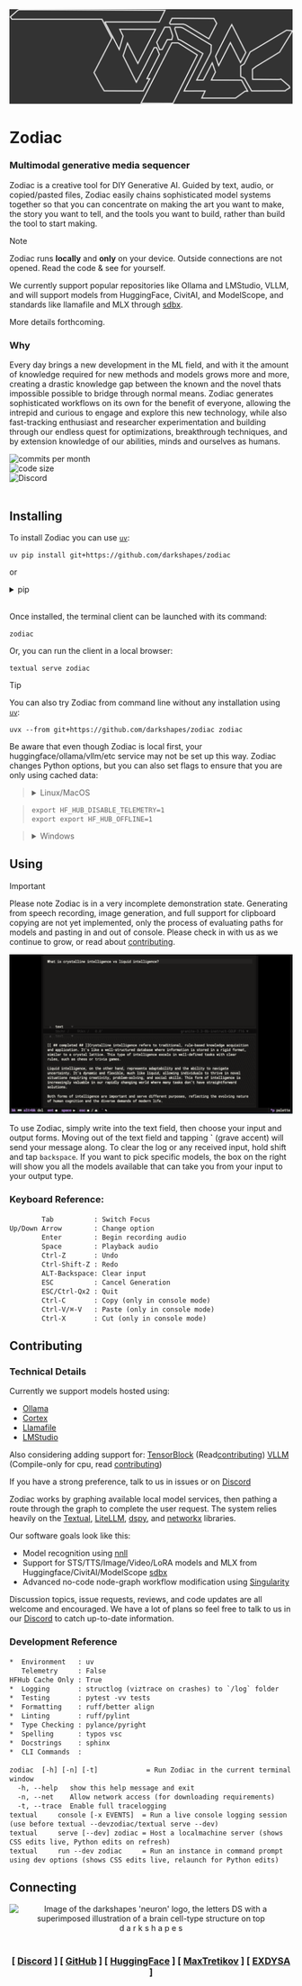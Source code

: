 
<picture>
  <source media="(prefers-color-scheme: dark)" srcset="img_src/zodiac_dark_stealth.png">
  <source media="(prefers-color-scheme: light)" srcset="img_src/zodiac_light_stealth.png">
  <img alt="Futuristic, slanted wireframe block type spelling the word 'ZODIAC' using overlapping and interweaving shapes and triangles for the 'O' and 'A'." src="img_src/zodiac_dark_bg.png">
</picture>

# Zodiac

### Multimodal generative media sequencer

Zodiac is a creative tool for DIY Generative AI. Guided by text, audio, or copied/pasted files, Zodiac easily chains sophisticated model systems together so that you can concentrate on making the art you want to make, the story you want to tell, and the tools you want to build, rather than build the tool to start making.

> [!NOTE]
> Zodiac runs **locally** and **only** on your device. Outside connections are not opened. Read the code & see for yourself.

We currently support popular repositories like Ollama and LMStudio, VLLM, and will support models from HuggingFace, CivitAI, and ModelScope, and standards like llamafile and MLX through [sdbx](https://github.com/darkshapes/sdbx).

More details forthcoming.
### Why

Every day brings a new development in the ML field, and with it the amount of knowledge required for new methods and models grows more and more, creating a drastic knowledge gap between the known and the novel thats impossible possible to bridge through normal means. Zodiac generates sophisticated workflows on its own for the benefit of everyone, allowing the intrepid and curious to engage and explore this new technology, while also fast-tracking enthusiast and researcher experimentation and building through our endless quest for optimizations, breakthrough techniques, and by extension knowledge of our abilities, minds and ourselves as humans.




![commits per month](https://img.shields.io/github/commit-activity/m/darkshapes/zodiac?color=indigo)<br>
![code size](https://img.shields.io/github/languages/code-size/darkshapes/zodiac?color=navy)<br>
![Discord](https://img.shields.io/discord/1266757128249675867?color=black)<br><br>

## Installing

To install Zodiac you can use [`uv`](https://github.com/astral-sh/uv#installation):

```
uv pip install git+https://github.com/darkshapes/zodiac
```
or
<details ><summary>pip </summary>

> **1** : clone repo
>
> ```
> git clone https://github.com/darkshapes/zodiac.git
> ```

> **2** : Make a virtual environment
> ```
> python -m venv .venv
> ```

> **3** : Activate environment
> <details ><summary>Windows</summary>
>
> **(powershell):**
> ```
> Set-ExecutionPolicy Bypass -Scope Process -Force; .venv\Scripts\Activate.ps1
>
> ```
>
> **(cmd):**
> ```
> .venv\Scripts\activate.bat
> ```
>
> </details><br>
>
> <details ><summary>Linux/MacOS</summary>
>
> ```
> source .venv/bin/activate
> ```
>
>  </details>
<br>

> **4** : Install
> ```
> pip install zodiac
> ```

</details><br>


Once installed, the terminal client can be launched with its command:
```
zodiac
```

Or, you can run the client in a local browser:
```
textual serve zodiac
```

> [!TIP]
> You can also try Zodiac from command line without any installation using [`uv`](https://github.com/astral-sh/uv#installation):
> ```
> uvx --from git+https://github.com/darkshapes/zodiac zodiac
> ```

Be aware that even though Zodiac is local first, your huggingface/ollama/vllm/etc service may not be set up this way. Zodiac changes Python options, but you can also set flags to ensure that you are only using cached data:

> <details ><summary>Linux/MacOS</summary>

> ```
> export HF_HUB_DISABLE_TELEMETRY=1
> export export HF_HUB_OFFLINE=1
> ```
>  </details>

> <details ><summary>Windows</summary>
>
> ```
> set HF_HUB_DISABLE_TELEMETRY=1
> set export HF_HUB_OFFLINE=1
> ```
>  </details>

## Using

> [!IMPORTANT]
> Please note Zodiac is in a very incomplete demonstration state. Generating from speech recording, image generation, and full support for clipboard copying are not yet implemented, only the process of evaluating paths for models and pasting in and out of console. Please check in with us as we continue to grow, or read about <A href="#contributing">contributing</a>.

<img alt="A screenshot of two grey text fields. At the top, someone has entered 'What is crystalline intelligence vs liquid intelligence?' The bottom shows a reply stating 'Crystalline intelligence refers to traditional, rule-based knowledge acquisition and application. It's like a well-structured database where information is stored in a rigid format, similar to a crystal lattice. This type of intelligence excels in well-defined tasks with clear rules, such as chess or trivia games.
Liquid intelligence, on the other hand, represents adaptability and the ability to navigate uncertainty. It's dynamic and flexible, much like liquid, allowing individuals to thrive in novel situations requiring creativity, problem-solving, and social skills. This form of intelligence is increasingly valuable in our rapidly changing world where many tasks don't have straightforward solutions. Both forms of intelligence are important and serve different purposes, reflecting the evolving nature of human cognition and the diverse demands of modern life.'" src="img_src/screenshot.png">

To use Zodiac, simply write into the text field, then choose your input and output forms. Moving out of the text field and tapping **\`** (grave accent) will send your message along. To clear the log or any received input, hold shift and tap `backspace`. If you want to pick specific models, the box on the right will show you all the models available that can take you from your input to your output type.

### Keyboard Reference:
```
        Tab          : Switch Focus
Up/Down Arrow        : Change option
        Enter        : Begin recording audio
        Space        : Playback audio
        Ctrl-Z       : Undo
        Ctrl-Shift-Z : Redo
        ALT-Backspace: Clear input
        ESC          : Cancel Generation
        ESC/Ctrl-Qx2 : Quit
        Ctrl-C       : Copy (only in console mode)
        Ctrl-V/⌘-V   : Paste (only in console mode)
        Ctrl-X       : Cut (only in console mode)
```

## Contributing

### Technical Details

Currently we support models hosted using:
- [Ollama](https://ollama.com/)
- [Cortex](http://cortex.so)
- [Llamafile](http://github.com/Mozilla-Ocho/llamafile)
- [LMStudio](http://lmstudio.ai/)

Also considering adding support for:
[TensorBlock](https://github.com/TensorBlock/TensorBlock-Studio) (Read<A href="#contributing">contributing</a>)
[VLLM](https://github.com/vllm-project/vllm) (Compile-only for cpu, read <A href="#contributing">contributing</a>)

If you have a strong preference, talk to us in issues or on <A href="discord.gg/RYaJw9mPPe">Discord</a>

Zodiac works by graphing available local model services, then pathing a route through the graph to complete the user request. The system relies heavily on the [Textual](https://github.com/Textualize/textual), [LiteLLM](https://github.com/BerriAI/litellm), [dspy](https://github.com/stanfordnlp/dspy), and [networkx](https://github.com/networkx/networkx) libraries.

Our software goals look like this:

- Model recognition using <a href="https://github.com/darkshapes/nnll">nnll</a>
- Support for STS/TTS/Image/Video/LoRA models and MLX from Huggingface/CivitAI/ModelScope <a href="https://github.com/darkshapes/sdbx">sdbx</a>
- Advanced no-code node-graph workflow modification using <a href="https://github.com/darkshapes/singularity">Singularity</a>

Discussion topics, issue requests, reviews, and code updates are all welcome and encouraged. We have a lot of plans so feel free to talk to us in our <A href="discord.gg/RYaJw9mPPe">Discord</a> to catch up-to-date information.

### Development Reference
```
*  Environment   : uv
   Telemetry     : False
HFHub Cache Only : True
*  Logging       : structlog (viztrace on crashes) to `/log` folder
*  Testing       : pytest -vv tests
*  Formatting    : ruff/better align
*  Linting       : ruff/pylint
*  Type Checking : pylance/pyright
*  Spelling      : typos vsc
*  Docstrings    : sphinx
*  CLI Commands  :

zodiac  [-h] [-n] [-t]            = Run Zodiac in the current terminal window
  -h, --help   show this help message and exit
  -n, --net    Allow network access (for downloading requirements)
  -t, --trace  Enable full tracelogging
textual     console [-x EVENTS]  = Run a live console logging session (use before textual --devzodiac/textual serve --dev)
textual     serve [--dev] zodiac = Host a localmachine server (shows CSS edits live, Python edits on refresh)
textual     run --dev zodiac     = Run an instance in command prompt using dev options (shows CSS edits live, relaunch for Python edits)
```

## Connecting

<div align='center'>

![Image of the darkshapes 'neuron' logo, the letters DS with a superimposed illustration of a brain cell-type structure on top](https://cdn-avatars.huggingface.co/v1/production/uploads/65ff1816871b36bf84fc3c37/JZLA1RQXQ7NanLF5G9c6Q.png)<br>
 d a r k s h a p e s<br><br>

### [ <A href="discord.gg/RYaJw9mPPe">Discord</a> ] [ <A href="https://github.com/darkshapes">GitHub</a> ] [ <A href="https://huggingface.co/darkshapes">HuggingFace</a> ] [ <A href="https://github.com/maxtretikov">MaxTretikov</a> ] [ <A href="https://github.com/exdysa">EXDYSA</a> ]
</div>



